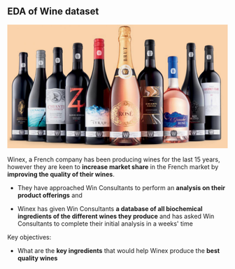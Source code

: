 ## EDA of Wine dataset

[![](https://raw.githubusercontent.com/deepaksaldanha/EDA/main/Wines/Images/walmartwine_363128.jpg)](https://raw.githubusercontent.com/deepaksaldanha/EDA/main/Wines/Images/walmartwine_363128.jpg)


Winex, a French company has been producing wines for the last 15 years, however they are keen to **increase market share** in the French market by **improving the quality of their wines**. 
  
  - They have approached Win Consultants to perform an **analysis on their product offerings** and
 
  - Winex has given Win Consultants **a database of all biochemical ingredients of the different wines they produce** and has asked Win Consultants to complete their initial analysis in a weeks' time
  
  
Key objectives:
   - What are the **key ingredients** that would help Winex produce the **best quality wines**
